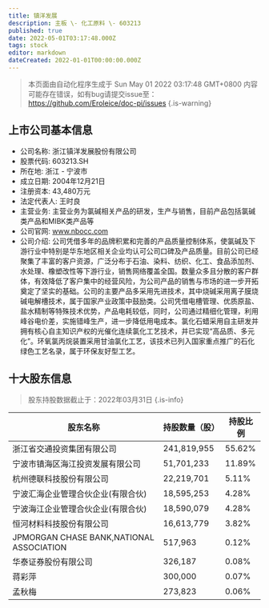 ```yaml
---
title: 镇洋发展
description: 主板 \- 化工原料 \- 603213
published: true
date: 2022-05-01T03:17:48.000Z
tags: stock
editor: markdown
dateCreated: 2022-01-01T00:00:00.000Z
---
```


> 本页面由自动化程序生成于 Sun May 01 2022 03:17:48 GMT+0800
> 内容可能存在错误，如有bug请提交issue至：https://github.com/Eroleice/doc-pi/issues
{.is-warning}

## 上市公司基本信息
- 公司名称: 浙江镇洋发展股份有限公司
- 股票代码: 603213.SH
- 所在地: 浙江 - 宁波市
- 成立日期: 2004年12月21日
- 注册资本: 43,480万元
- 法定代表人: 王时良
- 主营业务: 主营业务为氯碱相关产品的研发，生产与销售，目前产品包括氯碱类产品和MIBK类产品等
- 公司官网: www.nbocc.com
- 公司介绍: 公司凭借多年的品牌积累和完善的产品质量控制体系，使氯碱及下游行业中特别是华东地区相关企业均认可公司口碑及产品质量。目前公司已经聚集了丰富的客户资源，广泛分布于石油、染料、纺织、化工、食品添加剂、水处理、橡塑改性等下游行业，销售网络覆盖全国。数量众多且分散的客户群体，有效降低了客户集中的经营风险，为公司产品的销售与市场的进一步开拓奠定了坚实的基础。公司的主要产品多采用先进技术，其中烧碱采用离子膜烧碱电解槽技术，属于国家产业政策中鼓励类。公司凭借电槽管理、优质原盐、盐水精制等特殊技术优势，产品电耗较低，同时，公司通过精细化管理，利用峰谷电价差，实施错峰生产，进一步降低用电成本。氯化石蜡采用自主研发并拥有核心自主知识产权的光催化连续氯化工艺技术，并已实现“高品质、多元化”。环氧氯丙烷装置采用甘油氯化工艺，该技术已列入国家重点推广的石化绿色工艺名录，属于环保友好型工艺。


## 十大股东信息
> 股东持股数据截止于：2022年03月31日
{.is-info}

| 股东名称 | 持股数量（股） | 持股比例 |
| --- | --- | --- |
| 浙江省交通投资集团有限公司 | 241,819,955 | 55.62% |
| 宁波市镇海区海江投资发展有限公司 | 51,701,233 | 11.89% |
| 杭州德联科技股份有限公司 | 22,219,701 | 5.11% |
| 宁波汇海企业管理合伙企业(有限合伙) | 18,595,253 | 4.28% |
| 宁波海江企业管理合伙企业(有限合伙) | 18,590,079 | 4.28% |
| 恒河材料科技股份有限公司 | 16,613,779 | 3.82% |
| JPMORGAN CHASE BANK,NATIONAL ASSOCIATION | 517,963 | 0.12% |
| 华泰证券股份有限公司 | 326,187 | 0.08% |
| 蒋彩萍 | 300,000 | 0.07% |
| 孟秋梅 | 273,823 | 0.06% |




